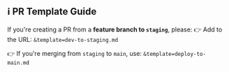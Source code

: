 ## ℹ️ PR Template Guide

If you're creating a PR from a **feature branch to `staging`**, please:
👉 Add to the URL:
`&template=dev-to-staging.md`

👉 If you're merging from `staging` to `main`, use:
`&template=deploy-to-main.md`
